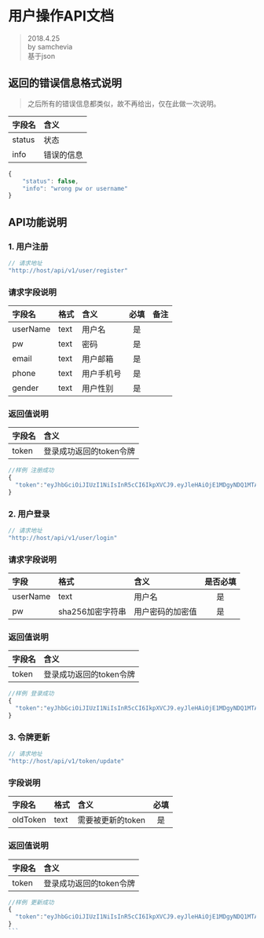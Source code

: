 # 用户操作API文档
> 2018.4.25  
> by samchevia  
> 基于json

## 返回的错误信息格式说明
> 之后所有的错误信息都类似，故不再给出，仅在此做一次说明。

|字段名|含义|
|:--|:--|
|status|状态|
|info|错误的信息|

```javascript
{
	"status": false,
	"info": "wrong pw or username"
}
```

## API功能说明
### 1. 用户注册
```javascript
// 请求地址
"http://host/api/v1/user/register"
```
### 请求字段说明
|字段名|格式|含义|必填|备注|
|:--|:--|:--|:-:|:--|
|userName|text|用户名|是||
|pw|text|密码|是||
|email|text|用户邮箱|是||
|phone|text|用户手机号|是||
|gender|text|用户性别|是||

### 返回值说明
|字段名|含义|
|:--|:--|
|token|登录成功返回的token令牌|

```javascript
//样例 注册成功
{
  "token":"eyJhbGciOiJIUzI1NiIsInR5cCI6IkpXVCJ9.eyJleHAiOjE1MDgyNDQ1MTAsImlhdCI6MTUwODI0MzMxMCwid"
}
```
### 2. 用户登录
```javascript
// 请求地址
"http://host/api/v1/user/login"
```
### 请求字段说明
|字段|格式|含义|是否必填|
|:----|:----|:----|:----:|
|userName|text|用户名|是|
|pw|sha256加密字符串|用户密码的加密值|是|
### 返回值说明
|字段名|含义|
|:--|:--|
|token|登录成功返回的token令牌|

```javascript
//样例 登录成功
{
  "token":"eyJhbGciOiJIUzI1NiIsInR5cCI6IkpXVCJ9.eyJleHAiOjE1MDgyNDQ1MTAsImlhdCI6MTUwODI0MzMxMCwid"
}
```

### 3. 令牌更新
```javascript
// 请求地址
"http://host/api/v1/token/update"
```
### 字段说明

|字段名|格式|含义|必填|
|:--|:--|:--|:-:|
|oldToken|text|需要被更新的token|是|

### 返回值说明

|字段名|含义|
|:--|:--|
|token|登录成功返回的token令牌|

~~~javascript
//样例 更新成功
{
  "token":"eyJhbGciOiJIUzI1NiIsInR5cCI6IkpXVCJ9.eyJleHAiOjE1MDgyNDQ1MTAsImlhdCI6MTUwODI0MzMxMCwid"
}
```
